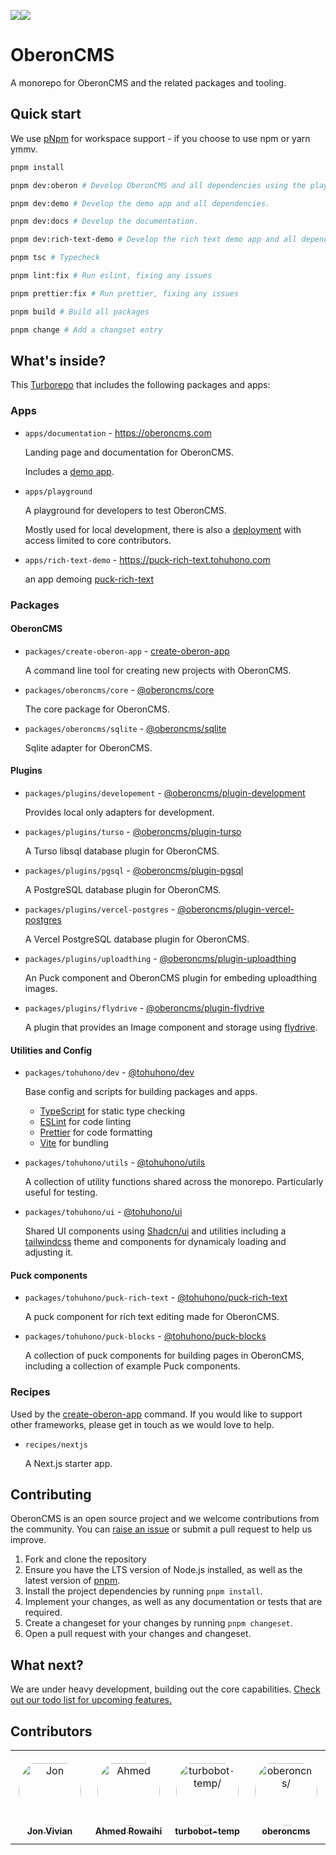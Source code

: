 <img src="https://img.shields.io/badge/Current Status:%20-000.svg"><img src="https://img.shields.io/badge/Move%20fast%20and%20break%20things-red.svg">

# OberonCMS

A monorepo for OberonCMS and the related packages and tooling.

## Quick start

We use [pNpm](https://pnpm.io/) for workspace support - if you choose to use npm
or yarn ymmv.

```sh
pnpm install

pnpm dev:oberon # Develop OberonCMS and all dependencies using the playground.

pnpm dev:demo # Develop the demo app and all dependencies.

pnpm dev:docs # Develop the documentation.

pnpm dev:rich-text-demo # Develop the rich text demo app and all dependencies.

pnpm tsc # Typecheck

pnpm lint:fix # Run eslint, fixing any issues

pnpm prettier:fix # Run prettier, fixing any issues

pnpm build # Build all packages

pnpm change # Add a changset entry
```

## What's inside?

This [Turborepo](https://turbo.build/repo/) that includes the following packages
and apps:

### Apps

- `apps/documentation` - https://oberoncms.com

  Landing page and documentation for OberonCMS.

  Includes a [demo app](https://oberoncms.com/demo).

- `apps/playground`

  A playground for developers to test OberonCMS.

  Mostly used for local development, there is also a
  [deployment](https://playground.tohuhono.com) with access limited to core
  contributors.

- `apps/rich-text-demo` - https://puck-rich-text.tohuhono.com

  an app demoing
  [puck-rich-text](https://www.npmjs.com/package/@tohuhono/puck-rich-text)

### Packages

#### OberonCMS

- `packages/create-oberon-app` -
  [create-oberon-app](https://www.npmjs.com/package/create-oberon-app)

  A command line tool for creating new projects with OberonCMS.

- `packages/oberoncms/core` -
  [@oberoncms/core](https://www.npmjs.com/package/@oberoncms/core)

  The core package for OberonCMS.

- `packages/oberoncms/sqlite` -
  [@oberoncms/sqlite](https://www.npmjs.com/package/@oberoncms/sqlite)

  Sqlite adapter for OberonCMS.

#### Plugins

- `packages/plugins/developement` -
  [@oberoncms/plugin-development](https://www.npmjs.com/package/@oberoncms/plugin-development)

  Provides local only adapters for development.

- `packages/plugins/turso` -
  [@oberoncms/plugin-turso](https://www.npmjs.com/package/@oberoncms/plugin-turso)

  A Turso libsql database plugin for OberonCMS.

- `packages/plugins/pgsql` -
  [@oberoncms/plugin-pgsql](https://www.npmjs.com/package/@oberoncms/plugin-pgsql)

  A PostgreSQL database plugin for OberonCMS.

- `packages/plugins/vercel-postgres` -
  [@oberoncms/plugin-vercel-postgres](https://www.npmjs.com/package/@oberoncms/plugin-vercel-postgres)

  A Vercel PostgreSQL database plugin for OberonCMS.

- `packages/plugins/uploadthing` -
  [@oberoncms/plugin-uploadthing](https://www.npmjs.com/package/@oberoncms/plugin-uploadthing)

  An Puck component and OberonCMS plugin for embeding uploadthing images.

- `packages/plugins/flydrive` -
  [@oberoncms/plugin-flydrive](https://www.npmjs.com/package/@oberoncms/plugin-flydrive)

  A plugin that provides an Image component and storage using
  [flydrive](https://flydrive.dev/docs/introduction).

#### Utilities and Config

- `packages/tohuhono/dev` -
  [@tohuhono/dev](https://www.npmjs.com/package/@tohuhono/dev)

  Base config and scripts for building packages and apps.

  - [TypeScript](https://www.typescriptlang.org/) for static type checking
  - [ESLint](https://eslint.org/) for code linting
  - [Prettier](https://prettier.io) for code formatting
  - [Vite](https://vitejs.dev/) for bundling

- `packages/tohuhono/utils` -
  [@tohuhono/utils](https://www.npmjs.com/package/@tohuhono/utils)

  A collection of utility functions shared across the monorepo. Particularly
  useful for testing.

- `packages/tohuhono/ui` -
  [@tohuhono/ui](https://www.npmjs.com/package/@tohuhono/ui)

  Shared UI components using [Shadcn/ui](https://ui.shadcn.com/) and utilities
  including a [tailwindcss](https://tailwindcss.com/) theme and components for
  dynamicaly loading and adjusting it.

#### Puck components

- `packages/tohuhono/puck-rich-text` -
  [@tohuhono/puck-rich-text](https://www.npmjs.com/package/@tohuhono/puck-rich-text)

  A puck component for rich text editing made for OberonCMS.

- `packages/tohuhono/puck-blocks` -
  [@tohuhono/puck-blocks](https://www.npmjs.com/package/@tohuhono/puck-blocks)

  A collection of puck components for building pages in OberonCMS, including a
  collection of example Puck components.

### Recipes

Used by the [create-oberon-app](https://www.npmjs.com/package/create-oberon-app)
command. If you would like to support other frameworks, please get in touch as
we would love to help.

- `recipes/nextjs`

  A Next.js starter app.

## Contributing

OberonCMS is an open source project and we welcome contributions from the
community. You can
[raise an issue](https://github.com/Tohuhono/Oberon/issues/new) or submit a pull
request to help us improve.

1. Fork and clone the repository
2. Ensure you have the LTS version of Node.js installed, as well as the latest
   version of [pnpm](https://pnpm.io).
3. Install the project dependencies by running `pnpm install`.
4. Implement your changes, as well as any documentation or tests that are
   required.
5. Create a changeset for your changes by running `pnpm changeset`.
6. Open a pull request with your changes and changeset.

## What next?

We are under heavy development, building out the core capabilities.
[Check out our todo list for upcoming features.](https://github.com/orgs/Tohuhono/projects/1/views/1)

## Contributors

<table>
<tr>
    <td align="center" style="word-wrap: break-word; width: 150.0; height: 150.0">
        <a href=https://github.com/4leite>
            <img src=https://avatars.githubusercontent.com/u/2586037?v=4 width="100;"  style="border-radius:50%;align-items:center;justify-content:center;overflow:hidden;padding-top:10px" alt=Jon Vivian/>
            <br />
            <sub style="font-size:14px"><b>Jon Vivian</b></sub>
        </a>
    </td>
    <td align="center" style="word-wrap: break-word; width: 150.0; height: 150.0">
        <a href=https://github.com/ahmedrowaihi>
            <img src=https://avatars.githubusercontent.com/u/67356781?v=4 width="100;"  style="border-radius:50%;align-items:center;justify-content:center;overflow:hidden;padding-top:10px" alt=Ahmed Rowaihi/>
            <br />
            <sub style="font-size:14px"><b>Ahmed Rowaihi</b></sub>
        </a>
    </td>
    <td align="center" style="word-wrap: break-word; width: 150.0; height: 150.0">
        <a href=https://github.com/turbobot-temp>
            <img src=https://avatars.githubusercontent.com/u/145653950?v=4 width="100;"  style="border-radius:50%;align-items:center;justify-content:center;overflow:hidden;padding-top:10px" alt=turbobot-temp/>
            <br />
            <sub style="font-size:14px"><b>turbobot-temp</b></sub>
        </a>
    </td>
    <td align="center" style="word-wrap: break-word; width: 150.0; height: 150.0">
        <a href=https://github.com/oberoncms>
            <img src=https://avatars.githubusercontent.com/u/170320460?v=4 width="100;"  style="border-radius:50%;align-items:center;justify-content:center;overflow:hidden;padding-top:10px" alt=oberoncms/>
            <br />
            <sub style="font-size:14px"><b>oberoncms</b></sub>
        </a>
    </td>
</tr>
</table>
